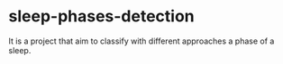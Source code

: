 # sleep-phases-detection
It is a project that aim to classify with different approaches a phase of a sleep.
